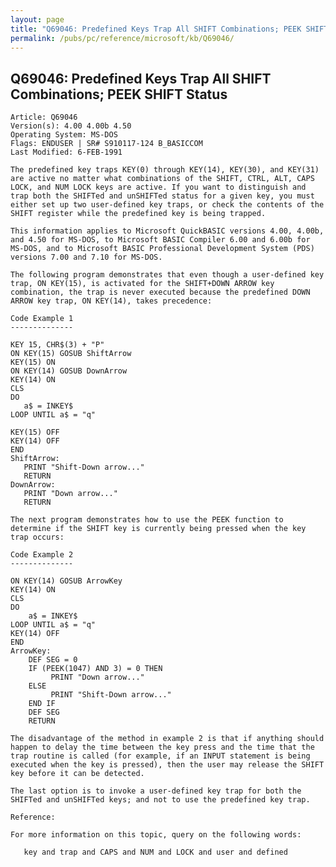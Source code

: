 ```yaml
---
layout: page
title: "Q69046: Predefined Keys Trap All SHIFT Combinations; PEEK SHIFT Status"
permalink: /pubs/pc/reference/microsoft/kb/Q69046/
---
```


## Q69046: Predefined Keys Trap All SHIFT Combinations; PEEK SHIFT Status

	Article: Q69046
	Version(s): 4.00 4.00b 4.50
	Operating System: MS-DOS
	Flags: ENDUSER | SR# S910117-124 B_BASICCOM
	Last Modified: 6-FEB-1991
	
	The predefined key traps KEY(0) through KEY(14), KEY(30), and KEY(31)
	are active no matter what combinations of the SHIFT, CTRL, ALT, CAPS
	LOCK, and NUM LOCK keys are active. If you want to distinguish and
	trap both the SHIFTed and unSHIFTed status for a given key, you must
	either set up two user-defined key traps, or check the contents of the
	SHIFT register while the predefined key is being trapped.
	
	This information applies to Microsoft QuickBASIC versions 4.00, 4.00b,
	and 4.50 for MS-DOS, to Microsoft BASIC Compiler 6.00 and 6.00b for
	MS-DOS, and to Microsoft BASIC Professional Development System (PDS)
	versions 7.00 and 7.10 for MS-DOS.
	
	The following program demonstrates that even though a user-defined key
	trap, ON KEY(15), is activated for the SHIFT+DOWN ARROW key
	combination, the trap is never executed because the predefined DOWN
	ARROW key trap, ON KEY(14), takes precedence:
	
	Code Example 1
	--------------
	
	KEY 15, CHR$(3) + "P"
	ON KEY(15) GOSUB ShiftArrow
	KEY(15) ON
	ON KEY(14) GOSUB DownArrow
	KEY(14) ON
	CLS
	DO
	   a$ = INKEY$
	LOOP UNTIL a$ = "q"
	
	KEY(15) OFF
	KEY(14) OFF
	END
	ShiftArrow:
	   PRINT "Shift-Down arrow..."
	   RETURN
	DownArrow:
	   PRINT "Down arrow..."
	   RETURN
	
	The next program demonstrates how to use the PEEK function to
	determine if the SHIFT key is currently being pressed when the key
	trap occurs:
	
	Code Example 2
	--------------
	
	ON KEY(14) GOSUB ArrowKey
	KEY(14) ON
	CLS
	DO
	    a$ = INKEY$
	LOOP UNTIL a$ = "q"
	KEY(14) OFF
	END
	ArrowKey:
	    DEF SEG = 0
	    IF (PEEK(1047) AND 3) = 0 THEN
	         PRINT "Down arrow..."
	    ELSE
	         PRINT "Shift-Down arrow..."
	    END IF
	    DEF SEG
	    RETURN
	
	The disadvantage of the method in example 2 is that if anything should
	happen to delay the time between the key press and the time that the
	trap routine is called (for example, if an INPUT statement is being
	executed when the key is pressed), then the user may release the SHIFT
	key before it can be detected.
	
	The last option is to invoke a user-defined key trap for both the
	SHIFTed and unSHIFTed keys; and not to use the predefined key trap.
	
	Reference:
	
	For more information on this topic, query on the following words:
	
	   key and trap and CAPS and NUM and LOCK and user and defined
